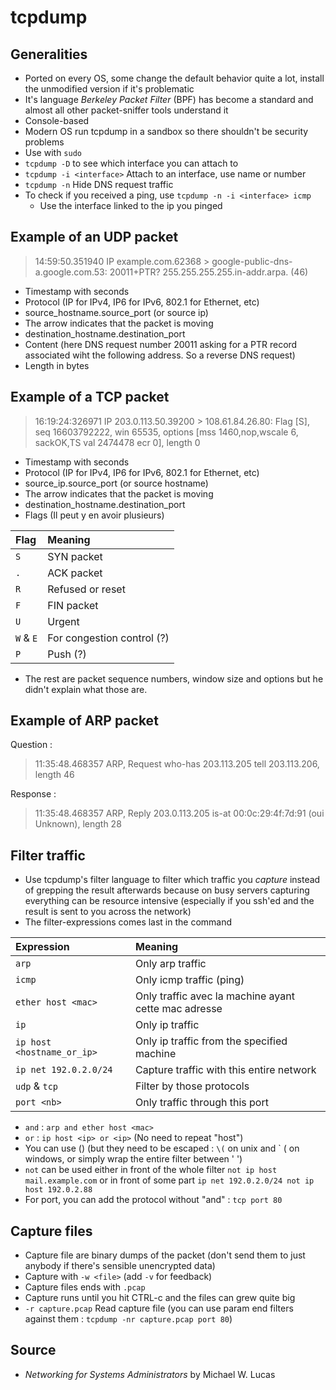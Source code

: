 # tcpdump

## Generalities

* Ported on every OS, some change the default behavior quite a lot, install the unmodified version if it's problematic
* It's language _Berkeley Packet Filter_ \(BPF\) has become a standard and almost all other packet-sniffer tools understand it
* Console-based
* Modern OS run tcpdump in a sandbox so there shouldn't be security problems
* Use with `sudo` 
* `tcpdump -D` to see which interface you can attach to
* `tcpdump -i <interface>` Attach to an interface, use name or number
* `tcpdump -n` Hide DNS request traffic
* To check if you received a ping, use `tcpdump -n -i <interface> icmp`
  * Use the interface linked to the ip you pinged

## Example of an UDP packet

> 14:59:50.351940 IP example.com.62368 &gt; google-public-dns-a.google.com.53: 20011+PTR? 255.255.255.255.in-addr.arpa. \(46\)

* Timestamp with seconds
* Protocol \(IP for IPv4, IP6 for IPv6, 802.1 for Ethernet, etc\)
* source\_hostname.source\_port \(or source ip\)
* The arrow indicates that the packet is moving
* destination\_hostname.destination\_port
* Content \(here DNS request number 20011 asking for a PTR record associated wiht the following address. So a reverse DNS request\) 
* Length in bytes

## Example of a TCP packet

> 16:19:24:326971 IP 203.0.113.50.39200 &gt; 108.61.84.26.80: Flag \[S\], seq 16603792222, win 65535, options \[mss 1460,nop,wscale 6, sackOK,TS val 2474478 ecr 0\], length 0

* Timestamp with seconds
* Protocol \(IP for IPv4, IP6 for IPv6, 802.1 for Ethernet, etc\)
* source\_ip.source\_port \(or source hostname\)
* The arrow indicates that the packet is moving
* destination\_hostname.destination\_port
* Flags \(Il peut y en avoir plusieurs\)

| Flag | Meaning |
| :--- | :--- |
| `S` | SYN packet |
| `.` | ACK packet |
| `R` | Refused or reset |
| `F` | FIN packet |
| `U` | Urgent |
| `W` & `E` | For congestion control \(?\) |
| `P` | Push \(?\) |

* The rest are packet sequence numbers, window size and options but he didn't explain what those are.

## Example of ARP packet

Question : 

> 11:35:48.468357 ARP, Request who-has 203.113.205 tell 203.113.206, length 46

Response : 

> 11:35:48.468357 ARP, Reply 203.0.113.205 is-at 00:0c:29:4f:7d:91 \(oui Unknown\), length 28

## Filter traffic

* Use tcpdump's filter language to filter which traffic you _capture_ instead of grepping the result afterwards because on busy servers capturing everything can be resource intensive \(especially if you ssh'ed and the result is sent to you across the network\)
* The filter-expressions comes last in the command

| Expression | Meaning |
| :--- | :--- |
| `arp` | Only arp traffic |
| `icmp` | Only icmp traffic \(ping\) |
| `ether host <mac>` | Only traffic avec la machine ayant cette mac adresse |
| `ip` | Only ip traffic |
| `ip host <hostname_or_ip>` | Only ip traffic from the specified machine |
| `ip net 192.0.2.0/24` | Capture traffic with this entire network |
| `udp` & `tcp` | Filter by those protocols |
| `port <nb>` | Only traffic through this port |

* `and` : `arp and ether host <mac>`
* `or` : `ip host <ip> or <ip>` \(No need to repeat "host"\)
* You can use \(\) \(but they need to be escaped : `\(` on unix and \` \( on windows, or simply wrap the entire filter between ' '\)
* `not` can be used either in front of the whole filter `not ip host mail.example.com` or in front of some part `ip net 192.0.2.0/24 not ip host 192.0.2.88`
* For port, you can add the protocol without "and" : `tcp port 80`

## Capture files

* Capture file are binary dumps of the packet \(don't send them to just anybody if there's sensible unencrypted data\)
* Capture with `-w <file>` \(add `-v` for feedback\)
* Capture files ends with `.pcap`
* Capture runs until you hit CTRL-c and the files can grew quite big
* `-r capture.pcap` Read capture file \(you can use param end filters against them : `tcpdump -nr capture.pcap port 80`\)

## Source

* _Networking for Systems Administrators_ by Michael W. Lucas

